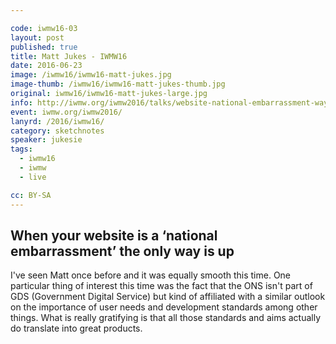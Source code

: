 ```yaml
---

code: iwmw16-03
layout: post
published: true
title: Matt Jukes - IWMW16
date: 2016-06-23
image: /iwmw16/iwmw16-matt-jukes.jpg
image-thumb: /iwmw16/iwmw16-matt-jukes-thumb.jpg
original: iwmw16/iwmw16-matt-jukes-large.jpg
info: http://iwmw.org/iwmw2016/talks/website-national-embarrassment-way/
event: iwmw.org/iwmw2016/
lanyrd: /2016/iwmw16/
category: sketchnotes
speaker: jukesie
tags:
  - iwmw16
  - iwmw
  - live

cc: BY-SA
---
```



## When your website is a ‘national embarrassment’ the only way is up ##

I've seen Matt once before and it was equally smooth this time. One particular thing of interest this time was the fact that the ONS isn't part of GDS (Government Digital Service) but kind of affiliated with a similar outlook on the importance of user needs and development standards among other things. What is really gratifying is that all those standards and aims actually do translate into great products.
